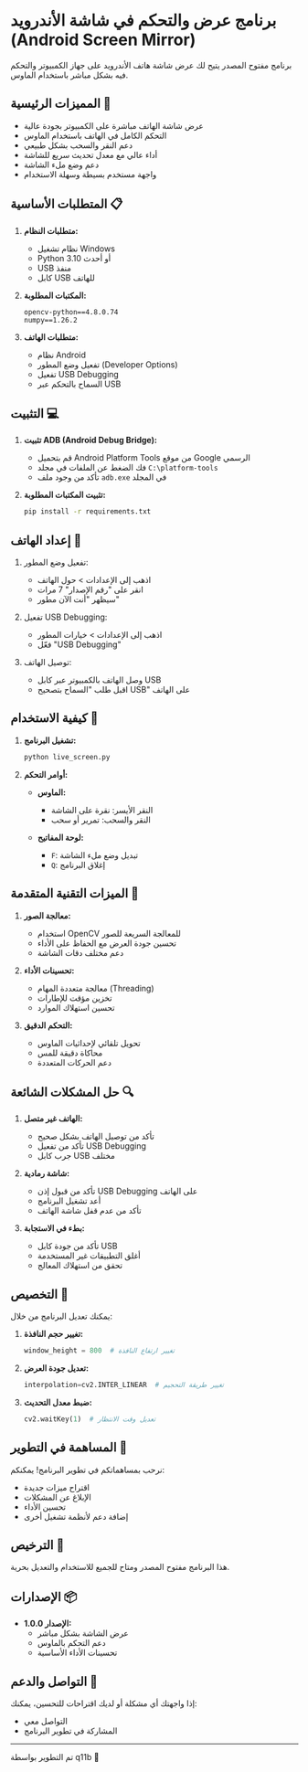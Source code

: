 # برنامج عرض والتحكم في شاشة الأندرويد (Android Screen Mirror)

برنامج مفتوح المصدر يتيح لك عرض شاشة هاتف الأندرويد على جهاز الكمبيوتر والتحكم فيه بشكل مباشر باستخدام الماوس.

## المميزات الرئيسية 🌟

- عرض شاشة الهاتف مباشرة على الكمبيوتر بجودة عالية
- التحكم الكامل في الهاتف باستخدام الماوس
- دعم النقر والسحب بشكل طبيعي
- أداء عالي مع معدل تحديث سريع للشاشة
- دعم وضع ملء الشاشة
- واجهة مستخدم بسيطة وسهلة الاستخدام

## المتطلبات الأساسية 📋

1. **متطلبات النظام:**
   - نظام تشغيل Windows
   - Python 3.10 أو أحدث
   - USB منفذ
   - كابل USB للهاتف

2. **المكتبات المطلوبة:**
   ```
   opencv-python==4.8.0.74
   numpy==1.26.2
   ```

3. **متطلبات الهاتف:**
   - نظام Android
   - تفعيل وضع المطور (Developer Options)
   - تفعيل USB Debugging
   - السماح بالتحكم عبر USB

## التثبيت 💻

1. **تثبيت ADB (Android Debug Bridge):**
   - قم بتحميل Android Platform Tools من موقع Google الرسمي
   - فك الضغط عن الملفات في مجلد `C:\platform-tools`
   - تأكد من وجود ملف `adb.exe` في المجلد

2. **تثبيت المكتبات المطلوبة:**
   ```bash
   pip install -r requirements.txt
   ```

## إعداد الهاتف 📱

1. تفعيل وضع المطور:
   - اذهب إلى الإعدادات > حول الهاتف
   - انقر على "رقم الإصدار" 7 مرات
   - سيظهر "أنت الآن مطور"

2. تفعيل USB Debugging:
   - اذهب إلى الإعدادات > خيارات المطور
   - فعّل "USB Debugging"

3. توصيل الهاتف:
   - وصل الهاتف بالكمبيوتر عبر كابل USB
   - اقبل طلب "السماح بتصحيح USB" على الهاتف

## كيفية الاستخدام 🚀

1. **تشغيل البرنامج:**
   ```bash
   python live_screen.py
   ```

2. **أوامر التحكم:**
   - **الماوس:**
     - النقر الأيسر: نقرة على الشاشة
     - النقر والسحب: تمرير أو سحب
   
   - **لوحة المفاتيح:**
     - `F`: تبديل وضع ملء الشاشة
     - `Q`: إغلاق البرنامج

## الميزات التقنية المتقدمة 🔧

1. **معالجة الصور:**
   - استخدام OpenCV للمعالجة السريعة للصور
   - تحسين جودة العرض مع الحفاظ على الأداء
   - دعم مختلف دقات الشاشة

2. **تحسينات الأداء:**
   - معالجة متعددة المهام (Threading)
   - تخزين مؤقت للإطارات
   - تحسين استهلاك الموارد

3. **التحكم الدقيق:**
   - تحويل تلقائي لإحداثيات الماوس
   - محاكاة دقيقة للمس
   - دعم الحركات المتعددة

## حل المشكلات الشائعة 🔍

1. **الهاتف غير متصل:**
   - تأكد من توصيل الهاتف بشكل صحيح
   - تأكد من تفعيل USB Debugging
   - جرب كابل USB مختلف

2. **شاشة رمادية:**
   - تأكد من قبول إذن USB Debugging على الهاتف
   - أعد تشغيل البرنامج
   - تأكد من عدم قفل شاشة الهاتف

3. **بطء في الاستجابة:**
   - تأكد من جودة كابل USB
   - أغلق التطبيقات غير المستخدمة
   - تحقق من استهلاك المعالج

## التخصيص 🎨

يمكنك تعديل البرنامج من خلال:

1. **تغيير حجم النافذة:**
   ```python
   window_height = 800  # تغيير ارتفاع النافذة
   ```

2. **تعديل جودة العرض:**
   ```python
   interpolation=cv2.INTER_LINEAR  # تغيير طريقة التحجيم
   ```

3. **ضبط معدل التحديث:**
   ```python
   cv2.waitKey(1)  # تعديل وقت الانتظار
   ```

## المساهمة في التطوير 🤝

نرحب بمساهماتكم في تطوير البرنامج! يمكنكم:
- اقتراح ميزات جديدة
- الإبلاغ عن المشكلات
- تحسين الأداء
- إضافة دعم لأنظمة تشغيل أخرى

## الترخيص 📄

هذا البرنامج مفتوح المصدر ومتاح للجميع للاستخدام والتعديل بحرية.

## الإصدارات 📦

- **الإصدار 1.0.0:**
  - عرض الشاشة بشكل مباشر
  - دعم التحكم بالماوس
  - تحسينات الأداء الأساسية

## التواصل والدعم 📧

إذا واجهتك أي مشكلة أو لديك اقتراحات للتحسين، يمكنك:
- التواصل معي
- المشاركة في تطوير البرنامج

---
تم التطوير بواسطة q11b  🐍
